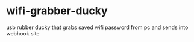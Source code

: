 # wifi-grabber-ducky
usb rubber ducky that grabs saved wifi password from pc and sends into webhook site
